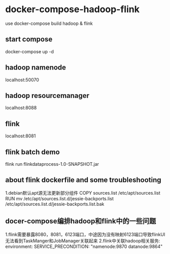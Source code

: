 # docker-compose-hadoop-flink
use docker-compose build hadoop &amp; flink

## start compose
docker-compose up -d

## hadoop namenode
localhost:50070

## hadoop resourcemanager
localhost:8088

## flink
localhost:8081

## flink batch demo
flink run flinkdataprocess-1.0-SNAPSHOT.jar

## about flink dockerfile and some troubleshooting
1.debian默认apt源无法更新部分组件
   COPY sources.list /etc/apt/sources.list
   RUN mv /etc/apt/sources.list.d/jessie-backports.list /etc/apt/sources.list.d/jessie-backports.list.bak

## docer-compose编排hadoop和flink中的一些问题
1.flink需要暴露8080，8081，6123端口，中途因为没有映射6123端口导致flinkUI无法看到TaskManger和JobManager关联起来
2.flink中关联hadoop相关服务:
	environment:
     		SERVICE_PRECONDITION: "namenode:9870 datanode:9864"



